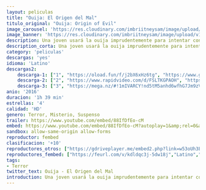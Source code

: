 ```yaml
---
layout: peliculas
title: "Ouija: El Origen del Mal"
titulo_original: "Ouija: Origin of Evil"
image_carousel: 'https://res.cloudinary.com/imbriitneysam/image/upload/v1544759911/ouija-poster-min.jpg'
image_banner: 'https://res.cloudinary.com/imbriitneysam/image/upload/v1544759912/ouija-banner-min.jpg'
description: Una joven usará la ouija imprudentemente para intentar contactarse con su padre recientemente fallecido. Ella y su grupo de amigos deberán enfrentarse a sus peores temores cuando despierten a un ser maléfico procedente del otro lado y al que solo ellos pueden devolver a su origen.
description_corta: Una joven usará la ouija imprudentemente para intentar contactarse con su padre recientemente fallecido. Ella y su grupo de amigos deberán enfrentarse a sus peores temores cuando despierten a un ser maléfico procedente del otro lado...
category: 'peliculas'
descargas: 'yes'
idioma: 'Latino'
descargas2:
    descarga-1: ["1", "https://oload.fun/f/j2bX6xHz6tg", "https://www.google.com/s2/favicons?domain=openload.co","OpenLoad","https://res.cloudinary.com/imbriitneysam/image/upload/v1541473684/mexico.png", "Latino", "HD"]
    descarga-2: ["2", "https://www.rapidvideo.com/d/FSLTKGPAOH", "https://www.google.com/s2/favicons?domain=www.rapidvideo.com","RapidVideo","https://res.cloudinary.com/imbriitneysam/image/upload/v1541473684/mexico.png", "Latino", "HD"]
    descarga-3: ["3", "https://mega.nz/#!1mIVARCY!nd5tM5anhd6wfhG7Jm9zVjMpK4eHhd164taBpW0R-Sk", "https://www.google.com/s2/favicons?domain=mega.nz","Mega","https://res.cloudinary.com/imbriitneysam/image/upload/v1541473684/mexico.png", "Latino", "HD"]
anio: '2016'
duracion: '1h 39 min'
estrellas: '4'
calidad: 'HD'
genero: Terror, Misterio, Suspenso
trailer: https://www.youtube.com/embed/88IfDfEo-cM
embed: https://www.youtube.com/embed/88IfDfEo-cM?autoplay=1&amp;rel=0&amp;hd=1&border=0&wmode=opaque&enablejsapi=1&modestbranding=1&controls=1&showinfo=0
sandbox: allow-same-origin allow-forms
reproductor: fembed
clasificacion: '+10'
reproductores_otros: ["https://gdriveplayer.me/embed2.php?link=w53oUh3EcyGNvBPrkCcphgUHG7s2SYDeYkH%252BgUjEJeJh5pLrpUB%252Fouozy2rdMF5HxCbXgl8x6aCjAIR9PnG6JosIWXNAtEUyJ4MzM1Cjguw5i8dWcd2WIRfDkESNv8SPKCQJHFPHhMSEZwxto278h7eERE%252FVdGOYGzkjBf6k9EvTS%252FCN63LcypJCd2zwIEDXU%253D","Latino","https://www.zembed.to/public/dist/asteroid.html?id=b8607eeded622d40a5b83465e23ea1bb&title=Ouija:%20Origin%20of%20Evil","Latino","https://gdriveplayer.me/embed2.php?link=gNHVK5x0n6k%252FUoNPRRxuaQtf6BqKegUg%252FX6mqQaL96P3CYh6UtGrpAIvojX7AMkkoFuA2Ha8bLz%252FWIGUAVC63dKISgriLqtheVxMZ0Tfgbi9aiaydYRgXiX7Ko9Yf0c7LEeIR%252FUXFE0x9%252Fue0oN1VdmKOgwHcr12lYZg5bT%252B32CAuNW6jPn%252BHjJNDz4hCpbOR8wWarXDTEWyr1rKk9T3SheU3a0I3pynDdVUKAwufvhR0l%252BlgEkPT76qi2twexnyp6NvsNTUWREyKbICDMxnrx&button=no","Latino","https://mstream.press/mkbuv5w4gvk0","Latino"]
reproductores_fembed: ["https://feurl.com/v/kdldqc3j-5dw18j","Latino","https://feurl.com/v/yx93kmz2gqo","Latino"]
tags:
- Terror
twitter_text: Ouija - El Origen del Mal
introduction: Una joven usará la ouija imprudentemente para intentar contactarse con su padre recientemente fallecido. Ella y su grupo de amigos deberán enfrentarse a sus peores temores cuando despierten a un ser maléfico procedente del otro lado...
---
```



 







